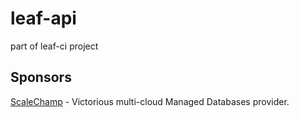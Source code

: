 # leaf-api
part of leaf-ci project

## Sponsors
[ScaleChamp](https://www.scalechamp.com/) - Victorious multi-cloud Managed Databases provider.
